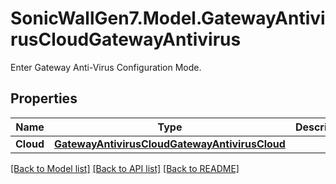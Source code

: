 # SonicWallGen7.Model.GatewayAntivirusCloudGatewayAntivirus
Enter Gateway Anti-Virus Configuration Mode.

## Properties

Name | Type | Description | Notes
------------ | ------------- | ------------- | -------------
**Cloud** | [**GatewayAntivirusCloudGatewayAntivirusCloud**](GatewayAntivirusCloudGatewayAntivirusCloud.md) |  | [optional] 

[[Back to Model list]](../README.md#documentation-for-models) [[Back to API list]](../README.md#documentation-for-api-endpoints) [[Back to README]](../README.md)

